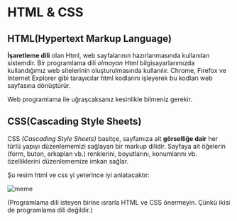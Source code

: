 # HTML & CSS
## HTML(Hypertext Markup Language)
**İşaretleme dili** olan Html, web sayfalarının hazırlanmasında kullanılan sistemdir. Bir programlama dili *olmayan* Html bilgisayarlarımızda kullandığımız web sitelerinin oluşturulmasında kullanılır. Chrome, Firefox ve Internet Explorer gibi tarayıcılar html kodlarını işleyerek bu kodları web sayfasına dönüştürür.

Web programlama ile uğraşcaksanız kesinlikle bilmeniz gerekir.


## CSS(Cascading Style Sheets)
CSS _(Cascading Style Sheets)_ basitçe, sayfamıza ait **görselliğe dair** her türlü yapıyı düzenlememizi sağlayan bir markup dilidir. Sayfaya ait öğelerin (form, buton, arkaplan vb.) renklerini, boyutlarını, konumlarını vb. özelliklerini düzenlememize imkan sağlar.

Şu resim html ve css yi yeterince iyi anlatacaktır:

![meme](https://i.resimyukle.xyz/xe239H.jpg)


(Programlama dili isteyen birine ısrarla HTML ve CSS önermeyin. Çünkü ikisi de programlama dili değildir.)
